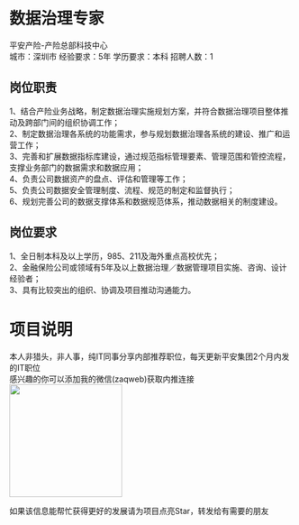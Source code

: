 # 数据治理专家
平安产险-产险总部科技中心  
城市：深圳市 经验要求：5年 学历要求：本科  招聘人数：1

## 岗位职责
1、结合产险业务战略，制定数据治理实施规划方案，并符合数据治理项目整体推动及跨部门间的组织协调工作；   
2、制定数据治理各系统的功能需求，参与规划数据治理各系统的建设、推广和运营工作；   
3、完善和扩展数据指标库建设，通过规范指标管理要素、管理范围和管控流程，支撑业务部门的数据需求和数据应用；   
4、负责公司数据资产的盘点、评估和管理等工作；   
5、负责公司数据安全管理制度、流程、规范的制定和监督执行；   
6、规划完善公司的数据支撑体系和数据规范体系，推动数据相关的制度建设。

## 岗位要求
1、全日制本科及以上学历，985、211及海外重点高校优先；   
2、金融保险公司或领域有5年及以上数据治理／数据管理项目实施、咨询、设计经验者；   
3、具有比较突出的组织、协调及项目推动沟通能力。

# 项目说明

本人非猎头，非人事，纯IT同事分享内部推荐职位，每天更新平安集团2个月内发的IT职位  
感兴趣的你可以添加我的微信(zaqweb)获取内推连接  
<img src="https://github.com/zaqweb/PA-IT-JOBS/blob/master/WechatICode.jpeg"  height="200" width="200">

如果该信息能帮忙获得更好的发展请为项目点亮Star，转发给有需要的朋友




